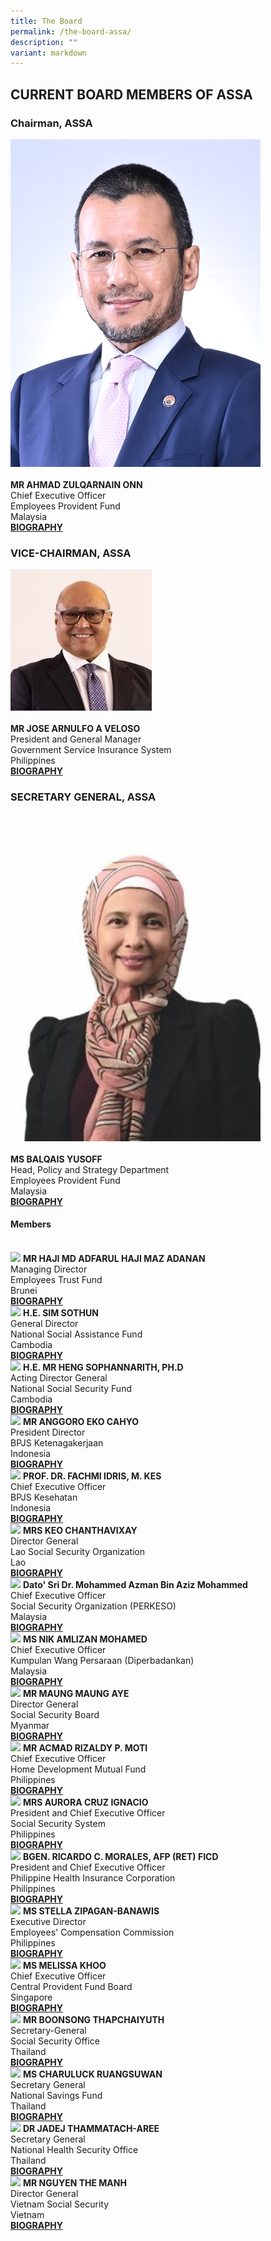 ```yaml
---
title: The Board
permalink: /the-board-assa/
description: ""
variant: markdown
---
```

## CURRENT BOARD MEMBERS OF ASSA

<style>
	.col .is-4 img, .col .is-6 img {
	 width:auto; height:200px; object-fit:cover;
	}
</style>

### Chairman, ASSA
<div class="row">
	<div class="col is-4">
		<img src="/images/Board/Ahmad_Zulqarnain_Onn.jpg"><br>
	</div>
	<div class="col is-8 has-text-centered">
		<br><strong>MR AHMAD ZULQARNAIN ONN</strong><br>
						Chief Executive Officer <br>
						Employees Provident Fund <br>
						Malaysia <br>
		<a href="/files/Biography/Ahmad Zulqarnain Onn.pdf" target="_blank">
			<strong>BIOGRAPHY</strong>
		</a>
	</div>
</div>

### VICE-CHAIRMAN, ASSA
<div class="row">
	<div class="col is-4">
		<img src="/images/Board/jose arnulfo a veloso.jpg">
	</div>
		<div class="col is-8 has-text-centered">
			<br><strong>MR JOSE ARNULFO A VELOSO</strong> <br>
				President and General Manager <br>
				Government Service Insurance System <br>
				Philippines<br>
				<a href="/files/Biography/Jose Arnulfo A Veloso.pdf" target="_blank">
			<strong>BIOGRAPHY</strong>
		</a>
	</div>
</div>

### SECRETARY GENERAL, ASSA
<div class="row">
	<div class="col is-4">
		<img src="/images/Board/Balqais_Yusoff.jpg">
	</div>
		<div class="col is-8 has-text-centered">
			<br><strong>MS BALQAIS YUSOFF</strong> <br>
				Head, Policy and Strategy Department <br>
				Employees Provident Fund <br>
				Malaysia <br>
				<a href="/files/Biography/Balqais_Yusoff.pdf" target="_blank">
			<strong>BIOGRAPHY</strong>
		</a>
	</div>
</div>

#### Members
<br>
<div class="row has-text-centered">
	<div class="col is-6">
		<div class="row">
			<div class="col">
				<img src="/images/Board/haji md adfarul.jpg">
				<strong>MR HAJI MD ADFARUL HAJI MAZ ADANAN</strong> <br>
				Managing Director <br>
				Employees Trust Fund<br>
				Brunei<br>
				<a href="/files/Biography/haji md adfarul.pdf" target="_blank">
					<strong>BIOGRAPHY</strong>
				</a>
			</div>
		</div>
	</div>
<div class="col is-6">
		<div class="row">
			<div class="col">
				<img src="/images/Board/sim sothun.jpg">
				<strong>H.E. SIM SOTHUN</strong> <br>
				General Director<br>
				National Social Assistance Fund<br>
				Cambodia<br>
				<a href="/files/Biography/sim sothun.pdf" target="_blank">
					<strong>BIOGRAPHY</strong>
				</a>
			</div>
		</div>
	</div>
</div>

<div class="row has-text-centered">
	<div class="col is-6">
		<div class="row">
			<div class="col">
				<img src="/images/Board/heng sophannarith.png">
				<strong>H.E. MR HENG SOPHANNARITH, PH.D</strong> <br>
				Acting Director General <br>
				National Social Security Fund <br>
				Cambodia<br>
				<a href="/files/Biography/heng sophannarith.pdf" target="_blank">
					<strong>BIOGRAPHY</strong>
				</a>
			</div>
		</div>
	</div>
<div class="col is-6">
		<div class="row">
			<div class="col">
				<img src="/images/Board/ANGGORO%20EKO%20CAHYO.jpg">
				<strong>MR ANGGORO EKO CAHYO</strong> <br>
				President Director <br>
				BPJS Ketenagakerjaan<br>
				Indonesia <br>
				<a href="/files/Biography/Anggoro Eko Cahyo.pdf" target="_blank">
								<strong>BIOGRAPHY</strong>
				</a>
			</div>
		</div>
	</div>
</div>

<div class="row has-text-centered">
	<div class="col is-6">
		<div class="row">
			<div class="col">
			 	<img src="/images/Board/FACHMI IDRIS.jpg">
				<strong>PROF. DR. FACHMI IDRIS, M. KES</strong> <br>
				Chief Executive Officer <br>
				BPJS Kesehatan <br>
				Indonesia<br>
				<a href="/files/Biography/FACHMI IDRIS.pdf" target="_blank">
					<strong>BIOGRAPHY</strong>
				</a>
			</div>
		</div>
</div>
<div class="col is-6">
		<div class="row">
			<div class="col">
	<img src="/images/Board/KEO CHANTHAVIXAY.jpg">
				<strong>MRS KEO CHANTHAVIXAY</strong> <br>
				Director General <br>
				Lao Social Security Organization<br>
				Lao <br>
				<a href="/files/Biography/Keo Chanthavixay.pdf" target="_blank">
					<strong>BIOGRAPHY</strong>
				</a>
			</div>
		</div>
	</div>
</div>

<div class="row has-text-centered">
	<div class="col is-6">
		<div class="row">
			<div class="col">
				<img src="/images/Board/azman aziz.png">
				<strong>Dato' Sri Dr. Mohammed Azman Bin Aziz Mohammed
				</strong> <br>
				Chief Executive Officer<br>
					Social Security Organization (PERKESO) <br>
				Malaysia
				<br>
				<a href="/files/Biography/azman aziz.pdf" target="_blank">
					<strong>BIOGRAPHY</strong>
				</a>
			</div>
		</div>
	</div>
<div class="col is-6">
		<div class="row">
			<div class="col">
				<img src="/images/Board/NIK AMLIZAN MOHAMED.jpg">
				<strong>MS NIK AMLIZAN MOHAMED</strong> <br>
				Chief Executive Officer <br>
				Kumpulan Wang Persaraan (Diperbadankan) <br>
				Malaysia <br>
				<a href="/files/Biography/NIK AMLIZAN MOHAMED.pdf" target="_blank">
					<strong>BIOGRAPHY</strong>
				</a>
			</div>
		</div>
	</div>
</div>

<div class="row has-text-centered">
	<div class="col is-6">
		<div class="row">
			<div class="col">
					<img src="/images/Board/MAUNG MAUNG AYE.jpg">
				<strong>MR MAUNG MAUNG AYE</strong> <br>
			Director General <br>
				Social Security Board <br>
				Myanmar <br>
				<a href="/files/Biography/MAUNG MAUNG AYE.pdf" target="_blank">
					<strong>BIOGRAPHY</strong>
				</a>
			</div>
		</div>
	</div>
<div class="col is-6">
		<div class="row">
			<div class="col">
				<img src="/images/Board/ACMAD RIZALDY.jpg">
				<strong>MR ACMAD RIZALDY P. MOTI
				</strong> <br>
				Chief Executive Officer<br>
				Home Development Mutual Fund<br>
				Philippines
				<br>
				<a href="/files/Biography/ACMAD RIZALDY.pdf" target="_blank">
					<strong>BIOGRAPHY</strong>
				</a>
			</div>
		</div>
	</div>
</div>

<div class="row has-text-centered">
	<div class="col is-6">
		<div class="row">
			<div class="col">
				<img src="/images/Board/AURORA CRUZ IGNACIO.jpg">
				<strong>MRS AURORA CRUZ IGNACIO</strong> <br>
					President and Chief Executive Officer<br>
				Social Security System <br>
				Philippines <br>
				<a href="/files/Biography/AURORA CRUZ IGNACIO.pdf" target="_blank">
					<strong>BIOGRAPHY</strong>
				</a>
			</div>
		</div>
	</div>
<div class="col is-6">
		<div class="row">
			<div class="col">
				<img src="/images/Board/RICARDO C MORALES.jpg">
				<strong>BGEN. RICARDO C. MORALES, AFP (RET) FICD</strong> <br>
				President and Chief Executive Officer <br>
				Philippine Health Insurance Corporation <br>
				Philippines<br>
				<a href="/files/Biography/RICARDO C MORALES.pdf" target="_blank">
					<strong>BIOGRAPHY</strong>
				</a>
			</div>
		</div>
	</div>
</div>

<div class="row has-text-centered">
	<div class="col is-6">
		<div class="row">
			<div class="col">
				<img src="/images/Board/STELLA ZIPAGAN-BANAWIS.jpg">
				<strong>MS STELLA ZIPAGAN-BANAWIS</strong> <br>
				Executive Director <br>
				Employees' Compensation Commission <br>
				Philippines<br>
				<a href="/files/Biography/STELLA ZIPAGAN-BANAWIS.pdf" target="_blank">
					<strong>BIOGRAPHY</strong>
				</a>
			</div>
		</div>
	</div>
<div class="col is-6">
		<div class="row">
			<div class="col">
				<img src="/images/Board/melissa khoo.png">
				<strong>MS MELISSA KHOO</strong> <br>
				Chief Executive Officer <br>
				Central Provident Fund Board <br>
				Singapore <br>
				<a href="/files/Biography/melissa khoo.pdf" target="_blank">
					<strong>BIOGRAPHY</strong>
				</a>
			</div>
		</div>
	</div>
</div>

<div class="row has-text-centered">
	<div class="col is-6">
		<div class="row">
			<div class="col">
				<img src="/images/Board/BOONSONG THAPCHAIYUTH.jpg">
				<strong>MR BOONSONG THAPCHAIYUTH</strong> <br>
				Secretary-General<br>
				Social Security Office<br>
				Thailand<br>
				<a href="/files/Biography/BOONSONG THAPCHAIYUTH.pdf" target="_blank">
					<strong>BIOGRAPHY</strong>
				</a>
			</div>
		</div>
	</div>
<div class="col is-6">
		<div class="row">
			<div class="col">
				<img src="/images/Board/CHARULUCK RUANGSUWAN.jpg">
				<strong>MS CHARULUCK RUANGSUWAN</strong> <br>
				Secretary General <br>
				National Savings Fund <br>
				Thailand <br>
				<a href="/files/Biography/CHARULUCK RUANGSUWAN.pdf" target="_blank">
					<strong>BIOGRAPHY</strong>
				</a>
			</div>
		</div>
	</div>
</div>

<div class="row has-text-centered">
	<div class="col is-6">
		<div class="row">
			<div class="col">
				<img src="/images/Board/JADEJ THAMMATACH-AREE.jpg">
				<strong>DR JADEJ THAMMATACH-AREE
				</strong> <br>			
				Secretary General<br>
				National Health Security Office<br>
				Thailand<br>
				<a href="/files/Biography/JADEJ THAMMATACH-AREE.pdf" target="_blank">
					<strong>BIOGRAPHY</strong>
				</a>
			</div>
		</div>
	</div>
<div class="col is-6">
		<div class="row">
			<div class="col">
					<img src="/images/Board/NGUYEN THE MANH.jpg">
				<strong>MR NGUYEN THE MANH
				</strong> <br>
				Director General<br>
				Vietnam Social Security<br>
				Vietnam
				<br>
				<a href="/files/Biography/NGUYEN THE MANH.pdf" target="_blank">
					<strong>BIOGRAPHY</strong>
				</a>
			</div>
		</div>
	</div>
</div>